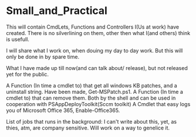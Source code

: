 # Small_and_Practical

This will contain CmdLets, Functions and Controllers I(Us at work) have created.
There is no silverlining on them, other then what I(and others) think is usefull.

I will share what I work on, when douing my day to day work. But this will only be done in by spare time.

What I have made up till now(and can talk about/ release), but not released yet for the public.

A Function (In time a cmdlet to) that get all windows KB patches, and a uninstall string. Have been made, Get-MSPatch.ps1.
A Function (In time a cmdlet to) that can remove them. Both by the shell and can be used in cooperation with PSAppDeployToolkit(Sccm toolkit)
A Cmdlet that easy logs you of Microsoft Office 365, Enable-Office365.

List of jobs that runs in the background:
I can't write about this, yet, as thies, atm, are company sensitive. Will work on a way to genelice it.

